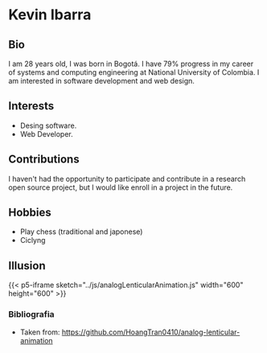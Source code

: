 # Kevin Ibarra





## Bio
I am 28 years old, I was born in Bogotá. I have 79% progress in my career of systems and computing engineering at National University of Colombia. I am interested in software development and web design.

## Interests
- Desing software.
- Web Developer.

## Contributions

I haven't had the opportunity to participate and contribute in a research open source project, but I would like enroll in a project in the future.

## Hobbies
- Play chess (traditional and japonese)
- Ciclyng

## Illusion
{{< p5-iframe sketch="../js/analogLenticularAnimation.js" width="600" height="600" >}}


### Bibliografia
- Taken from: https://github.com/HoangTran0410/analog-lenticular-animation


